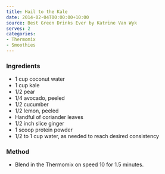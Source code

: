 ```yaml
---
title: Hail to the Kale
date: 2014-02-04T00:00:00+10:00
source: Best Green Drinks Ever by Katrine Van Wyk
serves: 2
categories:
- Thermomix
- Smoothies
---
```











### Ingredients

* 1 cup coconut water
* 1 cup kale
* 1/2 pear
* 1/4 avocado, peeled
* 1/2 cucumber
* 1/2 lemon, peeled
* Handful of coriander leaves
* 1/2 inch slice ginger
* 1 scoop protein powder
* 1/2 to 1 cup water, as needed to reach desired consistency

### Method

* Blend in the Thermomix on speed 10 for 1.5 minutes.
